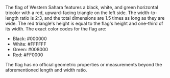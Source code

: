 The flag of Western Sahara features a black, white, and green horizontal tricolor with a red, upward-facing triangle on the left side. The width-to-length ratio is 2:3, and the total dimensions are 1.5 times as long as they are wide. The red triangle's height is equal to the flag's height and one-third of its width. The exact color codes for the flag are:

- Black: #000000
- White: #FFFFFF
- Green: #008000
- Red: #FF0000

The flag has no official geometric properties or measurements beyond the aforementioned length and width ratio.